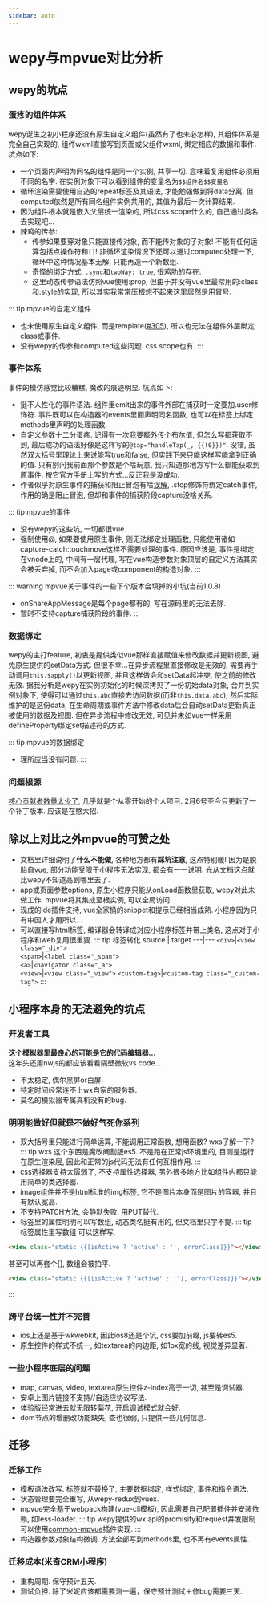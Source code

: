 ```yaml
---
sidebar: auto
---
```

   
# wepy与mpvue对比分析

## wepy的坑点

### 蛋疼的组件体系
wepy诞生之初小程序还没有原生自定义组件(虽然有了也未必怎样), 其组件体系是完全自己实现的, 组件wxml直接写到页面或父组件wxml, 绑定相应的数据和事件.
坑点如下:
* 一个页面内声明为同名的组件是同一个实例, 共享一切. 意味着复用组件必须用不同的名字. 在实例对象下可以看到组件的变量名为`$$组件名$$变量名`
* 循环渲染需要使用自造的repeat标签及其语法, 才能勉强做到将data分离, 但computed依然是所有同名组件实例共用的, 其值为最后一次计算结果.
* 因为组件根本就是嵌入父层统一渲染的, 所以css scope什么的, 自己通过类名去实现吧...
* 辣鸡的传参:
  * 传参如果要穿对象只能直接传对象, 而不能传对象的子对象! 不能有任何运算包括点操作符和`[]`! 非循环渲染情况下还可以通过computed处理一下, 循环中这种情况基本无解, 只能再造一个新数组.
  * 奇怪的绑定方式, `.sync`和`twoWay: true`, 很鸡肋的存在.
  * 这里动态传参语法仿照vue使用:prop, 但由于并没有vue里最常用的:class和:style的实现, 所以其实我常常压根想不起来这里居然是用冒号.

::: tip mpvue的自定义组件
* 也未使用原生自定义组件, 而是template([#305](https://github.com/Meituan-Dianping/mpvue/issues/305)), 所以也无法在组件外层绑定class或事件.
* 没有wepy的传参和computed这些问题. css scope也有.
:::

### 事件体系
事件的模仿感觉比较糟糕, 魔改的痕迹明显.
坑点如下:
* 挺不人性化的事件语法. 组件里emit出来的事件外部在捕获时一定要加.user修饰符. 事件既可以在构造器的events里面声明同名函数, 也可以在标签上绑定methods里声明的处理函数.
* 自定义参数十二分蛋疼. 记得有一次我要额外传个布尔值, 但怎么写都获取不到, 最后成功的语法好像是这样写的`@tap="handleTap(_, {{!0}})"`. 没错, 虽然双大括号里理论上来说能写true和false, 但实践下来只能这样写能拿到正确的值. 只有别问我前面那个参数是个啥玩意, 我只知道那地方写什么都能获取到原事件. 按它官方手册上写的方式...反正我是没成功.
* 作者似乎对原生事件的捕获和阻止冒泡有啥[误解](https://tencent.github.io/wepy/document.html#/?id=%E7%BB%84%E4%BB%B6%E8%87%AA%E5%AE%9A%E4%B9%89%E4%BA%8B%E4%BB%B6%E5%A4%84%E7%90%86%E5%87%BD%E6%95%B0), .stop修饰符绑定catch事件, 作用的确是阻止冒泡, 但却和事件的捕获阶段capture没啥关系.

::: tip mpvue的事件
* 没有wepy的这些坑, 一切都很vue.
* 强制使用@, 如果要使用原生事件, 则无法绑定处理函数, 只能使用诸如capture-catch:touchmove这样不需要处理的事件. 原因应该是, 事件是绑定在vnode上的, 中间有一层代理, 写在vue构造参数对象顶层的自定义方法其实会被丢弃掉, 而不会加入page或component的构造对象.
:::

::: warning mpvue关于事件的一些下个版本会填掉的小坑(当前1.0.8)
* onShareAppMessage是每个page都有的, 写在源码里的无法去除.
* 暂时不支持capture捕获阶段的事件.
:::

### 数据绑定
wepy的主打feature, 初衷是提供类似vue那样直接赋值来修改数据并更新视图, 避免原生提供的setData方式. 但很不幸...在异步流程里直接修改是无效的, 需要再手动调用`this.$apply()`以更新视图, 并且这样做会和setData起冲突, 使之前的修改无效.
据我分析是wepy在实例初始化的时候深拷贝了一份初始data对象, 合并到实例对象下, 使得可以通过`this.abc`直接去访问数据(而非`this.data.abc`), 然后实际维护的是这份data, 在生命周期或事件方法中修改data后会自动setData更新真正被使用的数据及视图. 但在异步流程中修改无效, 可见并未如vue一样采用defineProperty绑定set描述符的方式.

::: tip mpvue的数据绑定
* 理所应当没有问题.
:::

### 问题根源
[核心贡献者数量太少了](https://github.com/Tencent/wepy/graphs/contributors), 几乎就是个从零开始的个人项目. 2月6号至今只更新了一个补丁版本. 应该是在憋大招.

## 除以上对比之外mpvue的可赞之处
* 文档里详细说明了**什么不能做**, 各种地方都有**踩坑注意**, 这点特别暖! 因为是脱胎自vue, 部分功能受限于小程序无法实现, 都会有一一说明. 光从文档这点就比wepy不知道高到哪里去了.
* app或页面参数options, 原生小程序只能从onLoad函数里获取, wepy对此未做工作. mpvue将其集成至根实例, 可以全局访问.
* 现成的ide插件支持, vue全家桶的snippet和提示已经相当成熟. 小程序因为只有中国人才用所以...
* 可以直接写html标签, 编译器会转译成对应小程序标签并带上类名, 这点对于小程序和web复用很重要.
::: tip 标签转化
source | target
---|---
`<div>`|`<view class="_div">`  
`<span>`|`<label class="_span">`  
`<a>`|`<navigator class="_a">`  
`<view>`|`<view class="_view">`
`<custom-tag>`|`<custom-tag class="_custom-tag">`
:::

## 小程序本身的无法避免的坑点

### 开发者工具
**这个模拟器里最良心的可能是它的代码编辑器...**  
这年头还用nwjs的都应该看看隔壁微软vs code...
* 不太稳定, 偶尔黑屏or白屏.
* 特定时间经常连不上wx自家的服务器.
* 莫名的模拟器专属真机没有的bug.

### 明明能做好但就是不做好气死你系列
* 双大括号里只能进行简单运算, 不能调用正常函数, 想用函数? wxs了解一下?  
::: tip wxs
这个东西是魔改阉割版es5. 不是跑在正常js环境里的, 目测是运行在原生渲染层, 因此和正常的js代码无法有任何互相作用.
:::
* css选择器支持太孱弱了, 不支持属性选择器, 另外很多地方比如组件内都只能用简单的类选择器.
* image组件并不是html标准的img标签, 它不是图片本身而是图片的容器, 并且有默认宽高.
* 不支持PATCH方法, 会静默失败. 用PUT替代.
* 标签里的属性明明可以写数组, 动态类名挺有用的, 但文档里只字不提.
::: tip 标签属性里写数组
可以这样写,
``` html
<view class="static {{[isActive ? 'active' : '', errorClass]}}"></view>
```
甚至可以再套个[], 数组会被拍平.
``` html
<view class="static {{[[isActive ? 'active' : ''], errorClass]}}"></view>
```
:::

### 跨平台统一性并不完善
* ios上还是基于wkwebkit, 因此ios8还是个坑, css要加前缀, js要转es5.
* 原生控件的样式不统一, 如textarea的内边距, 如1px宽的线, 视觉差异显著.

### 一些小程序底层的问题
* map, canvas, video, textarea原生控件z-index高于一切, 甚至是调试器.
* 安卓上图片链接不支持//自适应协议写法.
* 体验版经常进去就无限转菊花, 开启调试模式就会好.
* dom节点的增删改功能缺失, 查也很弱, 只提供一些几何信息.

## 迁移

### 迁移工作
* 模板语法改写. 标签就不替换了, 主要数据绑定, 样式绑定, 事件和指令语法. 
* 状态管理要完全重写, 从wepy-redux到vuex. 
* mpvue完全基于webpack构建(vue-cli模板), 因此需要自己配置插件并安装依赖, 如less-loader. 
::: tip 
wepy提供的wx api的promisify和request并发限制可以使用[common-mpvue](https://www.npmjs.com/package/common-mpvue)插件实现.
:::
* 构造器参数对象结构微调. 方法全部写到methods里, 也不再有events属性.

### 迁移成本(米奇CRM小程序)
* 重构周期. 保守预计五天.
* 测试负担. 除了米妮应该都需要测一遍，保守预计测试＋修bug需要三天.
